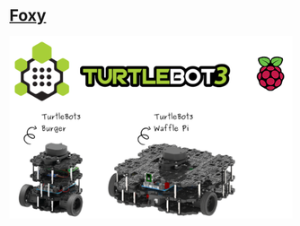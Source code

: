 # [Foxy](#foxy)

![](/assets/images/platform/turtlebot3/overview/overview/turtlebot3_with_logo.png)

